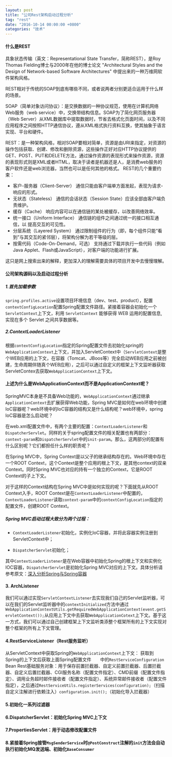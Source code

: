 ```yaml
---
layout: post
title: "公司Rest架构启动过程分析"
tag: "rest"
date: "2016-10-14 00:00:00 +0800"
categories: "技术"
---
```


#### 什么是REST


具象状态传输（英文：Representational State Transfer，简称REST），是Roy Thomas Fielding博士与2000年在他的博士论文 "Architectural Styles and the Design of Network-based Software Architectures" 中提出来的一种万维网软件架构风格。

REST相对于传统的SOAP到底有哪些不同，或者说两者分别更适合运用于什么样的场景。

<!--more-->


SOAP（简单对象访问协议）：是交换数据的一种协议规范，使用在计算机网络Web服务（web service）中，交换带结构信息。SOAP为了简化网页服务器（Web Server）从XML数据库中提取数据时，节省去格式化页面时间，以及不同应用程序之间按照HTTP通信协议，遵从XML格式执行资料互换，使其抽象于语言实现、平台和硬件。

REST：是一种架构风格，相对SOAP要相对简单，资源是由URI来指定，对资源的操作包括获取、创建、修改和删除资源，这些操作正好对应HTTP协议提供的GET、POST、PUT和DELETE方法，通过操作资源的表现形式来操作资源，资源的表现形式则是XML或者HTML，取决于读者是机器还是人，是消费web服务的客户软件还是web浏览器，当然也可以是任何其他的格式。
REST的几个重要约束：  
 
 * 客户-服务器（Client-Server）
通信只能由客户端单方面发起，表现为请求-响应的形式。
 * 无状态（Stateless）
通信的会话状态（Session State）应该全部由客户端负责维护。
 * 缓存（Cache）
响应内容可以在通信链的某处被缓存，以改善网络效率。
 * 统一接口（Uniform Interface）
通信链的组件之间通过统一的接口相互通信，以 提高交互的可见性。
 * 分层系统（Layered System）
通过限制组件的行为（即，每个组件只能“看到”与其交互的紧邻层），将架构分解为若干等级的层。
 * 按需代码（Code-On-Demand，可选）
支持通过下载并执行一些代码（例如Java Applet、Flash或JavaScript），对客户端的功能进行扩展。

这只是网上搜索出来的解释，更加深入的理解需要具体的项目开发中去慢慢理解。

#### 公司架构源码以及启动过程分析

##### 1.首先加载<context-param>参数
`spring.profiles.active`设置项目环境信息（dev、test、product），配置`contextConfigLocation`配置Spring配置文件路径。紧接着容器会初始化一个`ServletContext`上下文，利用 `ServletContext` 能够获得 WEB 运用的配置信息, 实现在多个 Servlet 之间共享数据等。

##### 2.ContextLoaderListener
根据`contextConfigLocation`指定的Spring配置文件去初始化spring的`WebApplicationContext`上下文，并加入ServletContext中（`ServletContext`是整个WEB应用的上下文，在容器（Tomcat、JBoos等）完全启动WEB应用之前被创建，生命周期伴随真个WEB应用），之后可以通过自定义的框架上下文监听器获取ServletContex去获取`WebApplicationContext`上下文。

#### 上述为什么是WebApplicationContext而不是ApplicationContext呢？
 SpringMVC本身是不具备Web功能的，`WebApplicationContext`通过继承`ApplicationContext`去扩展获得Web功能，Spring MVC是如何在web环境中创建IoC容器呢？web环境中的IoC容器的结构又是什么结构呢？web环境中，spring IoC容器是怎么启动呢？

 在web.xml配置文件中，有两个主要的配置：`ContextLoaderListener`和`DispatcherServlet`。同样的关于spring配置文件的相关配置也有两部分：`context-param`和`DispatcherServlet`中的`init-param`。那么，这两部分的配置有什么区别呢？它们都担任什么样的职责呢？
 
 在Spring MVC中，Spring Context是以父子的继承结构存在的。Web环境中存在一个ROOT Context，这个Context是整个应用的根上下文，是其他context的双亲Context。同时Spring MVC也对应的持有一个独立的Context，它是ROOT Context的子上下文。
 
 对于这样的Context结构在Spring MVC中是如何实现的呢？下面就先从ROOT Context入手，ROOT Context是在`ContextLoaderListener`中配置的，`ContextLoaderListener`读取`context-param`中的`contextConfigLocation`指定的配置文件，创建ROOT Context。
 
##### Spring MVC启动过程大致分为两个过程：
 
* `ContextLoaderListener`初始化，实例化IoC容器，并将此容器实例注册到ServletContext中；
					
* `DispatcherServlet`初始化；
					
 其中`ContextLoaderListener`是在Web容器中初始化Spring的根上下文和实例化IOC容器，`DispatcherServlet`是初始化Spring MVC对应的上下文。具体分析请参考原文：[深入分析Spring与Spring容器](http://mp.weixin.qq.com/s?__biz=MzA3NDcyMTQyNQ==&mid=2649254477&idx=1&sn=7e4fc7094dc967f11a572d161b03c3a2&scene=0#wechat_redirect)

#### 3. ArchListener
 我们可以通过实现`ServletContextListener`去实现我们自己的Servlet监听器，可以在我们的Servlet监听器中的`contextInitialized`方法中通过`WebApplicationContextUtils.getRequiredWebApplicationContext(event.getServletContext());`从应用上下文中去获取`WebApplicationCotext`上下文。基于这一方式，我们可以通过自己创建框架上下文监听类添整个框架所有的上下文实现对整个框架的所有上下文管理。
 
#### 4.RestServiceListener（Rest服务监听）
 从ServletContext中获取Spring的`WebApplicationContext`上下文：
 获取到Spring的上下文后获取上面Spring配置文件  中的`RestServiceConfiguration` Bean Rest基础服务对象：用于保存前置拦截器、自定义前置拦截器、后置拦截器、自定义后置拦截器、CGI服务名称（配置文件指定）、CMD前缀（配置文件指定）、调用业务超时邮件接收者（配置文件指定）、系统异常邮件接收者（配置文件指定），之后通过`RestServiceUtils.registerServices(configuration);`（扫描自定义注解进行依赖注入）`configuration.init();`（初始化导入拦截器）

#### 5.初始化一系列过滤器

#### 6.DispatcherServlet：初始化Spring MVC上下文

#### 7.PropertiesServlet：用于动态修改配置文件

#### 8.紧接着Spring接管`MsgSenderService`时`@PostConstruct`注解的`init`方法会自动执行初始化MQ发送端、初始化`BaseConsumer`
